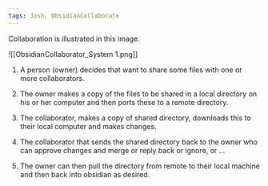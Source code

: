 ```yaml
---
tags: Josh, ObsidianCollaborate
---
```


Collaboration is illustrated in this image.

![[ObsidianCollaborator_System 1.png]]


1. A person (owner) decides that want to share some files with one or more collaborators.

2. The owner makes a copy of the files to be shared in a local directory on his or her computer and then ports these to a remote directory.

3. The collaborator, makes a copy of shared directory, downloads this to their local computer and makes changes. 

4. The collaborator that sends the shared directory back to the owner who can approve changes and merge or reply back or ignore, or ... 

5. The owner can then pull the directory from remote to their local machine and then back into obsidian as desired. 